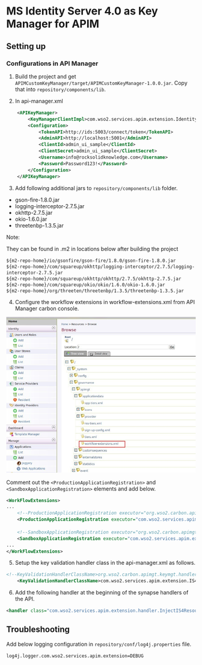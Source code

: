 # MS Identity Server 4.0 as Key Manager for APIM

## Setting up

### Configurations in API Manager

1. Build the project and get `APIMCustomKeyManager/target/APIMCustomKeyManager-1.0.0.jar`. Copy that into `repository/components/lib`.
 
2. In api-manager.xml

```xml
    <APIKeyManager>
        <KeyManagerClientImpl>com.wso2.services.apim.extension.IdentityExpressAsKMImpl</KeyManagerClientImpl>
        <Configuration>
            <TokenAPI>http://ids:5003/connect/token</TokenAPI>
            <AdminAPI>http://localhost:5001</AdminAPI>
            <ClientId>admin_ui_sample</ClientId>
            <ClientSecret>admin_ui_sample</ClientSecret>
            <Username>info@rocksolidknowledge.com</Username>
            <Password>Password123!</Password>
        </Configuration>
    </APIKeyManager>
```

3. Add following additional jars to `repository/components/lib` folder.

* gson-fire-1.8.0.jar
* logging-interceptor-2.7.5.jar
* okhttp-2.7.5.jar
* okio-1.6.0.jar
* threetenbp-1.3.5.jar

Note: 

They can be found in .m2 in locations below after building the project

```
${m2-repo-home}/io/gsonfire/gson-fire/1.8.0/gson-fire-1.8.0.jar
${m2-repo-home}/com/squareup/okhttp/logging-interceptor/2.7.5/logging-interceptor-2.7.5.jar
${m2-repo-home}/com/squareup/okhttp/okhttp/2.7.5/okhttp-2.7.5.jar
${m2-repo-home}/com/squareup/okio/okio/1.6.0/okio-1.6.0.jar
${m2-repo-home}/org/threeten/threetenbp/1.3.5/threetenbp-1.3.5.jar
```

4. Configure the workflow extensions in workflow-extensions.xml from API Manager carbon console.

![alt text](images/workflow-extension.jpg)

Comment out the `<ProductionApplicationRegistration>` and `<SandboxApplicationRegistration>` elements and add below.

```xml
<WorkFlowExtensions>
...
    <!--ProductionApplicationRegistration executor="org.wso2.carbon.apimgt.impl.workflow.ApplicationRegistrationSimpleWorkflowExecutor"/-->
    <ProductionApplicationRegistration executor="com.wso2.services.apim.extension.workflow.IS4ApplicationRegistrationWorkflow"/>
    
    <!--SandboxApplicationRegistration executor="org.wso2.carbon.apimgt.impl.workflow.ApplicationRegistrationSimpleWorkflowExecutor"/-->
    <SandboxApplicationRegistration executor="com.wso2.services.apim.extension.workflow.IS4ApplicationRegistrationWorkflow"/>
...
</WorkFlowExtensions>
```
5. Setup the key validation handler class in the api-manager.xml as follows.

```xml
<!--KeyValidationHandlerClassName>org.wso2.carbon.apimgt.keymgt.handlers.DefaultKeyValidationHandler</KeyValidationHandlerClassName-->
	<KeyValidationHandlerClassName>com.wso2.services.apim.extension.IS4KeyValidationHandlerExtension</KeyValidationHandlerClassName>
```
6. Add the following handler at the beginning of the synapse handlers of the API.

```xml
<handler class="com.wso2.services.apim.extension.handler.InjectIS4ResourceHandler"/>
```

## Troubleshooting

Add below logging configuration in `repository/conf/log4j.properties` file.

```properties
log4j.logger.com.wso2.services.apim.extension=DEBUG
```